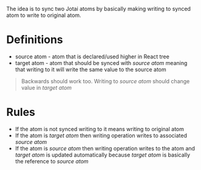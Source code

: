 The idea is to sync two Jotai atoms by basically making writing to synced atom to write to original atom.

# Definitions

- source atom - atom that is declared/used higher in React tree
- target atom - atom that should be synced with _source atom_ meaning that writing to it will write the same value to the source atom

> Backwards should work too. Writing to _source atom_ should change value in _target atom_

# Rules

- If the atom is not synced writing to it means writing to original atom
- If the atom is _target atom_ then writing operation writes to associated _source atom_
- If the atom is _source atom_ then writing operation writes to the atom and _target atom_ is updated automatically because _target atom_ is basically the reference to _source atom_

